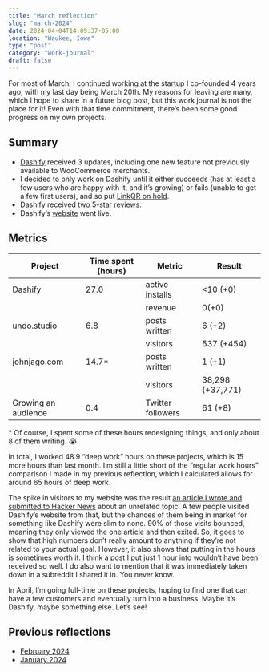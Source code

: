 ```yaml
---
title: "March reflection"
slug: "march-2024"
date: 2024-04-04T14:09:37-05:00
location: "Waukee, Iowa"
type: "post"
category: "work-journal"
draft: false
---
```


For most of March, I continued working at the startup I co-founded 4 years ago, with my last day being March 20th. My reasons for leaving are many, which I hope to share in a future blog post, but this work journal is not the place for it! Even with that time commitment, there’s been some good progress on my own projects.

## Summary

- [Dashify](https://wordpress.org/plugins/dashify/) received 3 updates, including one new feature not previously available to WooCommerce merchants.
- I decided to only work on Dashify until it either succeeds (has at least a few users who are happy with it, and it’s growing) or fails (unable to get a few first users), and so put [LinkQR on hold](/focusing-on-dashify/).
- Dashify received [two 5-star reviews](/dashify-5-star-reviews/).
- Dashify’s [website](https://getdashify.com/) went live.

## Metrics

| Project | Time spent (hours) | Metric | Result |
|-|-|-|-|
| Dashify | 27.0 | active installs | <10 (+0) |
||| revenue | $0 (+$0) |
| undo.studio |  6.8 | posts written | 6 (+2) |
||| visitors | 537 (+454) |
| johnjago.com | 14.7* | posts written | 1 (+1) |
||| visitors | 38,298 (+37,771) |
| Growing an audience | 0.4 | Twitter followers | 61 (+8) |

\* Of course, I spent some of these hours redesigning things, and only about 8 of them writing. 😭

In total, I worked 48.9 “deep work” hours on these projects, which is 15 more hours than last month. I’m still a little short of the “regular work hours” comparison I made in my previous reflection, which I calculated allows for around 65 hours of deep work.

The spike in visitors to my website was the result [an article I wrote and submitted to Hacker News](https://news.ycombinator.com/item?id=39819409) about an unrelated topic. A few people visited Dashify’s website from that, but the chances of them being in market for something like Dashify were slim to none. 90% of those visits bounced, meaning they only viewed the one article and then exited. So, it goes to show that high numbers don’t really amount to anything if they’re not related to your actual goal. However, it also shows that putting in the hours is sometimes worth it. I think a post I put just 1 hour into wouldn’t have been received so well. I do also want to mention that it was immediately taken down in a subreddit I shared it in. You never know.

In April, I’m going full-time on these projects, hoping to find one that can have a few customers and eventually turn into a business. Maybe it’s Dashify, maybe something else. Let’s see!

## Previous reflections

- [February 2024](/february-2024/)
- [January 2024](/january-2024/)
